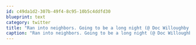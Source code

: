 ```yaml
---
id: c49da1d2-307b-49f4-8c95-10b5c4ddfd30
blueprint: text
category: twitter
title: "Ran into neighbors. Going to be a long night (@ Doc Willoughby's Downtown Pub‎) http://4sq.com/efRX2Y"
caption: "Ran into neighbors. Going to be a long night (@ Doc Willoughby's Downtown Pub‎) http://4sq.com/efRX2Y"
---
```

